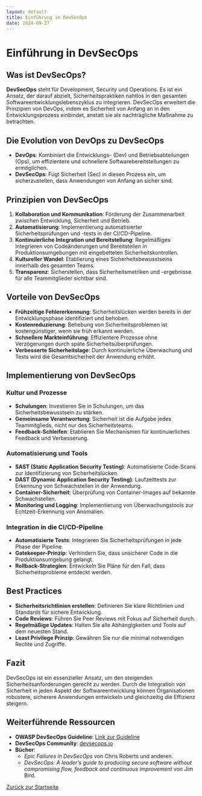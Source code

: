 ```yaml
---
layout: default
title: Einführung in DevSecOps
date: 2024-09-27
---
```


# Einführung in DevSecOps

## Was ist DevSecOps?

**DevSecOps** steht für Development, Security und Operations. Es ist ein Ansatz, der darauf abzielt, Sicherheitspraktiken nahtlos in den gesamten Softwareentwicklungslebenszyklus zu integrieren. DevSecOps erweitert die Prinzipien von DevOps, indem es Sicherheit von Anfang an in den Entwicklungsprozess einbindet, anstatt sie als nachträgliche Maßnahme zu betrachten.

## Die Evolution von DevOps zu DevSecOps

- **DevOps**: Kombiniert die Entwicklungs- (Dev) und Betriebsabteilungen (Ops), um effizientere und schnellere Softwarebereitstellungen zu ermöglichen.
- **DevSecOps**: Fügt Sicherheit (Sec) in diesen Prozess ein, um sicherzustellen, dass Anwendungen von Anfang an sicher sind.

## Prinzipien von DevSecOps

1. **Kollaboration und Kommunikation**: Förderung der Zusammenarbeit zwischen Entwicklung, Sicherheit und Betrieb.
2. **Automatisierung**: Implementierung automatisierter Sicherheitsprüfungen und -tests in der CI/CD-Pipeline.
3. **Kontinuierliche Integration und Bereitstellung**: Regelmäßiges Integrieren von Codeänderungen und Bereitstellen in Produktionsumgebungen mit eingebetteten Sicherheitskontrollen.
4. **Kultureller Wandel**: Etablierung eines Sicherheitsbewusstseins innerhalb des gesamten Teams.
5. **Transparenz**: Sicherstellen, dass Sicherheitsmetriken und -ergebnisse für alle Teammitglieder sichtbar sind.

## Vorteile von DevSecOps

- **Frühzeitige Fehlererkennung**: Sicherheitslücken werden bereits in der Entwicklungsphase identifiziert und behoben.
- **Kostenreduzierung**: Behebung von Sicherheitsproblemen ist kostengünstiger, wenn sie früh erkannt werden.
- **Schnellere Markteinführung**: Effizientere Prozesse ohne Verzögerungen durch späte Sicherheitsüberprüfungen.
- **Verbesserte Sicherheitslage**: Durch kontinuierliche Überwachung und Tests wird die Gesamtsicherheit der Anwendung erhöht.

## Implementierung von DevSecOps

### Kultur und Prozesse

- **Schulungen**: Investieren Sie in Schulungen, um das Sicherheitsbewusstsein zu stärken.
- **Gemeinsame Verantwortung**: Sicherheit ist die Aufgabe jedes Teammitglieds, nicht nur des Sicherheitsteams.
- **Feedback-Schleifen**: Etablieren Sie Mechanismen für kontinuierliches Feedback und Verbesserung.

### Automatisierung und Tools

- **SAST (Static Application Security Testing)**: Automatisierte Code-Scans zur Identifizierung von Sicherheitslücken.
- **DAST (Dynamic Application Security Testing)**: Laufzeittests zur Erkennung von Schwachstellen in der Anwendung.
- **Container-Sicherheit**: Überprüfung von Container-Images auf bekannte Schwachstellen.
- **Monitoring und Logging**: Implementierung von Überwachungstools zur Echtzeit-Erkennung von Anomalien.

### Integration in die CI/CD-Pipeline

- **Automatisierte Tests**: Integrieren Sie Sicherheitsprüfungen in jede Phase der Pipeline.
- **Gatekeeper-Prinzip**: Verhindern Sie, dass unsicherer Code in die Produktionsumgebung gelangt.
- **Rollback-Strategien**: Entwickeln Sie Pläne für den Fall, dass Sicherheitsprobleme entdeckt werden.

## Best Practices

- **Sicherheitsrichtlinien erstellen**: Definieren Sie klare Richtlinien und Standards für sichere Entwicklung.
- **Code Reviews**: Führen Sie Peer Reviews mit Fokus auf Sicherheit durch.
- **Regelmäßige Updates**: Halten Sie alle Abhängigkeiten und Tools auf dem neuesten Stand.
- **Least Privilege Prinzip**: Gewähren Sie nur die minimal notwendigen Rechte und Zugriffe.

## Fazit

DevSecOps ist ein essenzieller Ansatz, um den steigenden Sicherheitsanforderungen gerecht zu werden. Durch die Integration von Sicherheit in jeden Aspekt der Softwareentwicklung können Organisationen robustere, sicherere Anwendungen entwickeln und gleichzeitig die Effizienz steigern.

## Weiterführende Ressourcen

- **OWASP DevSecOps Guideline**: [Link zur Guideline](https://owasp.org/www-project-devsecops-guideline/)
- **DevSecOps Community**: [devsecops.io](https://www.devsecops.io/)
- **Bücher**:
  - *Epic Failures in DevSecOps* von Chris Roberts und anderen.
  - *DevSecOps: A leader’s guide to producing secure software without compromising flow, feedback and continuous improvement* von Jim Bird.

[Zurück zur Startseite](./)
